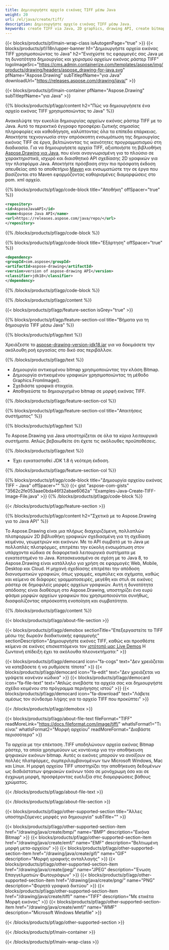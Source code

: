 ```yaml
---
title: Δημιουργήστε αρχείο εικόνας TIFF μέσω Java
weight: 20
url: /el/java/create/tiff/
description: Δημιουργήστε αρχείο εικόνας TIFF μέσω Java.
keywords: create TIFF via Java, 2D graphics, drawing API, create bitmap in Java, Drawing για Java, save bitmap, save TIFF image, cross-platform 2D graphic library, Bitmap class, vector graphics drawing, draw text, rendering raster images, TIFF image file
---
```


{{< blocks/products/pf/main-wrap-class isAutogenPage="true" >}}
{{< blocks/products/pf/i18n/upper-banner h1="Δημιουργήστε αρχεία εικόνας TIFF χρησιμοποιώντας το Java" h2="Ενισχύστε τις εφαρμογές σας Java με τη δυνατότητα δημιουργίας και χειρισμού αρχείων εικόνας ράστερ TIFF" logoImageSrc="https://cms.admin.containerize.com/templates/aspose/img/products/drawing/headers/aspose_drawing-for-java.svg" pfName="Aspose.Drawing" subTitlepfName="για Java" downloadUrl="https://releases.aspose.com/drawing/java/" >}}

{{< blocks/products/pf/main-container pfName="Aspose.Drawing" subTitlepfName="για Java" >}}


{{% blocks/products/pf/agp/content h2="Πώς να δημιουργήσετε ένα αρχείο εικόνας TIFF χρησιμοποιώντας το Java" %}}

Ανακαλύψτε την ευκολία δημιουργίας αρχείων εικόνας ράστερ TIFF με το Java. Αυτό το περιεκτικό έγγραφο προσφέρει ζωτικής σημασίας πληροφορίες και καθοδήγηση, καλύπτοντας όλα τα επίπεδα επάρκειας. Αποκτήστε τεχνογνωσία στην απρόσκοπτη ενσωμάτωση της δημιουργίας εικόνας TIFF σε έργα, βελτιώνοντας τις ικανότητες προγραμματισμού στη διαδικασία. Για να δημιουργήσετε αρχεία TIFF, αξιοποιήστε τη βιβλιοθήκη [Aspose.Drawing για Java](https://products.aspose.com/drawing/java), που είναι αναγνωρισμένη για το πλούσιο σε χαρακτηριστικά, ισχυρό και διαισθητικό API σχεδίασης 2D γραφικών για την πλατφόρμα Java. Αποκτήστε πρόσβαση στην πιο πρόσφατη έκδοση απευθείας από το αποθετήριο [Maven](https://releases.aspose.com/java/repo/com/aspose/aspose-drawing/) και ενσωματώστε την σε έργα που βασίζονται στο Maven εφαρμόζοντας καθορισμένες διαμορφώσεις στο pom. xml αρχείο.

{{% blocks/products/pf/agp/code-block title="Αποθήκη" offSpacer="true" %}}

```xml
<repository>
<id>AsposeJavaAPI</id>
<name>Aspose Java API</name>
<url>https://releases.aspose.com/java/repo/</url>
</repository>
```

{{% /blocks/products/pf/agp/code-block %}}

{{% blocks/products/pf/agp/code-block title="Εξάρτηση" offSpacer="true" %}}

```xml
<dependency>
<groupId>com.aspose</groupId>
<artifactId>aspose-drawing</artifactId>
<version>version of aspose-drawing API</version>
<classifier>jdk18</classifier>
</dependency>
```

{{% /blocks/products/pf/agp/code-block %}}

{{% /blocks/products/pf/agp/content %}}


{{< blocks/products/pf/agp/feature-section isGrey="true" >}}

{{% blocks/products/pf/agp/feature-section-col title="Βήματα για τη δημιουργία TIFF μέσω Java" %}}

{{% blocks/products/pf/agp/text %}}

Χρειάζεστε το [aspose-drawing-version-jdk18.jar](https://releases.aspose.com/drawing/java/) για να δοκιμάσετε την ακόλουθη ροή εργασίας στο δικό σας περιβάλλον.

{{% /blocks/products/pf/agp/text %}}

+ Δημιουργία αντικειμένου bitmap χρησιμοποιώντας την κλάση Bitmap.
+ Δημιουργία αντικειμένου γραφικών χρησιμοποιώντας τη μέθοδο Graphics.FromImage().
+ Σχεδιάστε γραφικά στοιχεία.
+ Αποθηκεύστε το δημιουργημένο bitmap σε μορφή εικόνας TIFF.

{{% /blocks/products/pf/agp/feature-section-col %}}

{{% blocks/products/pf/agp/feature-section-col title="Απαιτήσεις συστήματος" %}}

{{% blocks/products/pf/agp/text %}}

Το Aspose.Drawing για Java υποστηρίζεται σε όλα τα κύρια λειτουργικά συστήματα. Απλώς βεβαιωθείτε ότι έχετε τις ακόλουθες προϋποθέσεις.

{{% /blocks/products/pf/agp/text %}}

- Έχει εγκατασταθεί JDK 1.8 ή νεότερη έκδοση.

{{% /blocks/products/pf/agp/feature-section-col %}}

{{% blocks/products/pf/agp/code-block title="Δημιουργία αρχείου εικόνας TIFF - Java" offSpacer="" %}}
{{< gist "aspose-com-gists" "3562c2fe053aae0bda46f32abae6062a" "Examples-Java-Create-TIFF-Image-File.java" >}}
{{% /blocks/products/pf/agp/code-block %}}

{{< /blocks/products/pf/agp/feature-section >}}


<!-- aboutfile Starts -->

{{% blocks/products/pf/agp/content h2="Σχετικά με το Aspose.Drawing για το Java API" %}}

Το Aspose.Drawing είναι μια πλήρως διαχειριζόμενη, πολλαπλών πλατφορμών 2D βιβλιοθήκη γραφικών σχεδιασμένη για τη σχεδίαση κειμένου, γεωμετριών και εικόνων. Με το API συμβατό με το Java με πολλαπλές πλατφόρμες, επιτρέπει την εύκολη ενσωμάτωση στον υπάρχοντα κώδικα σε διαφορετικά λειτουργικά συστήματα με εγκατεστημένο το Java. Κατασκευασμένο σε σχέση με το Java 8, το Aspose.Drawing είναι κατάλληλο για χρήση σε εφαρμογές Web, Mobile, Desktop και Cloud. Η μηχανή σχεδίασης επιτρέπει την απόδοση διανυσματικών γραφικών, όπως γραμμές, καμπύλες και σχήματα, καθώς και κείμενο σε διάφορες γραμματοσειρές, μεγέθη και στυλ σε εικόνες ράστερ σε δημοφιλείς μορφές αρχείων γραφικών. Αυτή η δυνατότητα απόδοσης είναι διαθέσιμη στο Aspose.Drawing, υποστηρίζει ένα ευρύ φάσμα μορφών αρχείων γραφικών που χρησιμοποιούνται συνήθως, διασφαλίζοντας απρόσκοπτη ενοποίηση και συμβατότητα.

{{% /blocks/products/pf/agp/content %}}


{{< blocks/products/pf/agp/about-file-section >}}

{{< blocks/products/pf/agp/demobox sectionTitle="Επεξεργαστείτε το TIFF μέσω της δωρεάν διαδικτυακής εφαρμογής" sectionDescription="Δημιουργήστε εικόνες TIFF, καθώς και προσθέστε κείμενο σε εικόνες επισκεπτόμενοι τον [ιστότοπό μας Live Demos](https://products.aspose.app/drawing) Η ζωντανή επίδειξη έχει τα ακόλουθα πλεονεκτήματα:" >}}

{{< blocks/products/pf/agp/democard icon="fa-cogs" text="Δεν χρειάζεται να κατεβάσετε ή να ρυθμίσετε τίποτα" >}}
{{< blocks/products/pf/agp/democard icon="fa-edit" text="Δεν χρειάζεται να γράψετε κανέναν κώδικα" >}}
{{< blocks/products/pf/agp/democard icon="fa-file-text" text="Απλώς ανεβάστε τα αρχεία σας και δημιουργήστε σχέδιο κειμένου στο πρόγραμμα περιήγησης ιστού" >}}
{{< blocks/products/pf/agp/democard icon="fa-download" text="Λάβετε αμέσως τον σύνδεσμο λήψης για το αρχείο TIFF που προκύπτει" >}}

{{< /blocks/products/pf/agp/demobox >}}

{{< blocks/products/pf/agp/about-file-text fileFormat="TIFF" readMoreLink="https://docs.fileformat.com/image/tiff/" whatIsFormat1="Τι είναι" whatIsFormat2="Μορφή αρχείου" readMoreFormat="Διαβάστε περισσότερα" >}}

Τα αρχεία με την επέκταση .TIFF υποδηλώνουν αρχεία εικόνας Bitmap ράστερ, τα οποία χρησιμεύουν ως κοντέινερ για την αποθήκευση ψηφιακών εικόνων bitmap. Αυτές οι εικόνες μπορούν να ανοίξουν σε πολλές πλατφόρμες, συμπεριλαμβανομένων των Microsoft Windows, Mac και Linux. Η μορφή αρχείου TIFF υποστηρίζει την αποθήκευση δεδομένων ως δισδιάστατων ψηφιακών εικόνων τόσο σε μονόχρωμη όσο και σε έγχρωμη μορφή, προσφέροντας ευελιξία στις διαμορφώσεις βάθους χρώματος.

{{< /blocks/products/pf/agp/about-file-text >}}

{{< /blocks/products/pf/agp/about-file-section >}}

<!-- aboutfile Ends -->


{{< blocks/products/pf/agp/other-supported-section title="Άλλες υποστηριζόμενες μορφές για δημιουργία" subTitle="" >}}

{{< blocks/products/pf/agp/other-supported-section-item href="/drawing/java/create/bmp/" name="BMP" description="Εικόνα Bitmap" >}}
{{< blocks/products/pf/agp/other-supported-section-item href="/drawing/java/create/emf/" name="EMF" description="Βελτιωμένη μορφή μετα-αρχείου" >}}
{{< blocks/products/pf/agp/other-supported-section-item href="/drawing/java/create/gif/" name="GIF" description="Μορφή γραφικής ανταλλαγής" >}}
{{< blocks/products/pf/agp/other-supported-section-item href="/drawing/java/create/jpeg/" name="JPEG" description="Ένωση Επαγγελματιών Φωτογράφων" >}}
{{< blocks/products/pf/agp/other-supported-section-item href="/drawing/java/create/png/" name="PNG" description="Φορητά γραφικά δικτύου" >}}
{{< blocks/products/pf/agp/other-supported-section-item href="/drawing/java/create/tiff/" name="TIFF" description="Με ετικέτα Μορφή εικόνας" >}}
{{< blocks/products/pf/agp/other-supported-section-item href="/drawing/java/create/wmf/" name="WMF" description="Microsoft Windows Metafile" >}}


{{< /blocks/products/pf/agp/other-supported-section >}}

{{< /blocks/products/pf/main-container >}}

{{< /blocks/products/pf/main-wrap-class >}}
